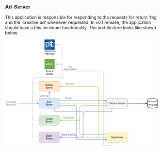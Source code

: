 ### Ad-Server

This application is responsible for responding to the requests for return 'tag' and the 'creative ad' whenever requested. In v0.1 release, the application should have a this minimum functionality. The architecture looks like shown below.

![](docs/architecture.png)
